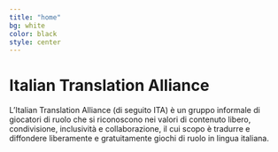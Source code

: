 ```yaml
---
title: "home"
bg: white
color: black
style: center
---
```


# Italian Translation Alliance
L’Italian Translation Alliance (di seguito ITA) è un gruppo informale di giocatori di ruolo che si riconoscono nei valori di contenuto libero, condivisione, inclusività e collaborazione, il cui scopo è tradurre e diffondere liberamente e gratuitamente giochi di ruolo in lingua italiana.
